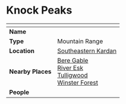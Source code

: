 # Knock Peaks

| []() | |
| --- | --- |
| **Name** | |
| **Type** | Mountain Range |
| **Location** | [Southeastern Kardan](../../regions/southeastern-kardan.md) |
| **Nearby Places** | [Bere Gable](bere-gable.md)<br>[River Esk](../rivers-lakes/river-esk.md)<br>[Tulligwood](../forests/tulligwood.md)<br>[Winster Forest](../forests/winster-forest.md) |
| **People** | |

